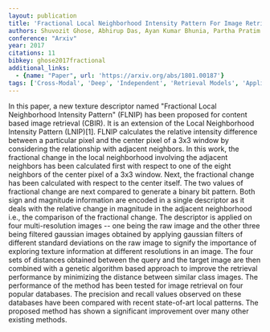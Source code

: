 ```yaml
---
layout: publication
title: 'Fractional Local Neighborhood Intensity Pattern For Image Retrieval Using Genetic Algorithm'
authors: Shuvozit Ghose, Abhirup Das, Ayan Kumar Bhunia, Partha Pratim Roy
conference: "Arxiv"
year: 2017
citations: 11
bibkey: ghose2017fractional
additional_links:
  - {name: "Paper", url: 'https://arxiv.org/abs/1801.00187'}
tags: ['Cross-Modal', 'Deep', 'Independent', 'Retrieval Models', 'Applications']
---
```

In this paper, a new texture descriptor named "Fractional Local Neighborhood
Intensity Pattern" (FLNIP) has been proposed for content based image retrieval
(CBIR). It is an extension of the Local Neighborhood Intensity Pattern
(LNIP)[1]. FLNIP calculates the relative intensity difference between a
particular pixel and the center pixel of a 3x3 window by considering the
relationship with adjacent neighbors. In this work, the fractional change in
the local neighborhood involving the adjacent neighbors has been calculated
first with respect to one of the eight neighbors of the center pixel of a 3x3
window. Next, the fractional change has been calculated with respect to the
center itself. The two values of fractional change are next compared to
generate a binary bit pattern. Both sign and magnitude information are encoded
in a single descriptor as it deals with the relative change in magnitude in the
adjacent neighborhood i.e., the comparison of the fractional change. The
descriptor is applied on four multi-resolution images -- one being the raw
image and the other three being filtered gaussian images obtained by applying
gaussian filters of different standard deviations on the raw image to signify
the importance of exploring texture information at different resolutions in an
image. The four sets of distances obtained between the query and the target
image are then combined with a genetic algorithm based approach to improve the
retrieval performance by minimizing the distance between similar class images.
The performance of the method has been tested for image retrieval on four
popular databases. The precision and recall values observed on these databases
have been compared with recent state-of-art local patterns. The proposed method
has shown a significant improvement over many other existing methods.

